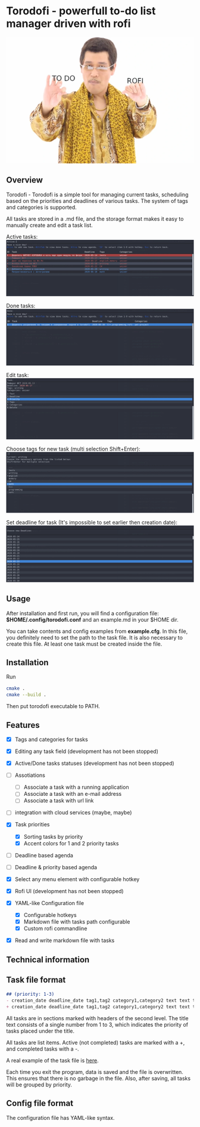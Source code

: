 # Torodofi - powerfull to-do list manager driven with rofi
![todo + rofi](img/applepen.webp)

## Overview

Torodofi - Torodofi is a simple tool for managing current tasks, scheduling based on the priorities and deadlines of various tasks. The system of tags and categories is supported.

All tasks are stored in a .md file, and the storage format makes it easy to manually create and edit a task list.

Active tasks:
![active tasks](img/active.png)

Done tasks:
![done tasks](img/done.png)

Edit task:
![edit task](img/edit.png)

Choose tags for new task (multi selection Shift+Enter):
![tags choose](img/tags.png)

Set deadline for task (It's impossible to set earlier then creation date):
![set deadline](img/deadline.png)

## Usage

After installation and first run, you will find a configuration file: **$HOME/.config/torodofi.conf** and an example.md in your $HOME dir.

You can take contents and config examples from **example.cfg**. In this file, you definitely need to set the path to the task file. It is also necessary to create this file. At least one task must be created inside the file.

## Installation

Run
```bash
cmake .
cmake --build .
```
Then put torodofi executable to PATH.

## Features
- [x] Tags and categories for tasks
- [x] Editing any task field (development has not been stopped)
- [x] Active/Done tasks statuses (development has not been stopped)
- [ ] Assotiations
  - [ ] Associate a task with a running application
  - [ ] Associate a task with an e-mail address
  - [ ] Associate a task with url link
- [ ] integration with cloud services (maybe, maybe)
- [x] Task priorities
  - [x] Sorting tasks by priority
  - [x] Accent colors for 1 and 2 priority tasks
- [ ] Deadline based agenda
- [ ] Deadline & priority based agenda
- [x] Select any menu element with configurable hotkey
- [x] Rofi UI (development has not been stopped)
- [x] YAML-like Configuration file
  - [x] Configurable hotkeys
  - [x] Markdown file with tasks path configurable
  - [x] Custom rofi commandline
- [x] Read and write markdown file with tasks


## Technical information

## Task file format

```markdown
## (priority: 1-3)
- creation_date deadline_date tag1,tag2 category1,category2 text text text
+ creation_date deadline_date tag1,tag2 category1,category2 text text text
```
All tasks are in sections marked with headers of the second level. The title text consists of a single number from 1 to 3, which indicates the priority of tasks placed under the title.

All tasks are list items. Active (not completed) tasks are marked with a +, and completed tasks with a -.

A real example of the task file is [here](example.md).

Each time you exit the program, data is saved and the file is overwritten. This ensures that there is no garbage in the file. Also, after saving, all tasks will be grouped by priority.

## Config file format

The configuration file has YAML-like syntax.
